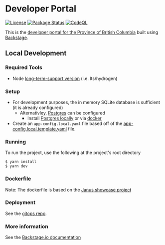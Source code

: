 # Developer Portal

[![License](https://img.shields.io/badge/License-Apache%202.0-blue.svg)](LICENSE)
[![Package Status](https://github.com/bcgov/developer-portal/actions/workflows/update-gitops.yaml/badge.svg)](https://github.com/bcgov/developer-portal/actions/workflows/update-gitops.yaml)
[![CodeQL](https://github.com/bcgov/developer-portal/workflows/CodeQL/badge.svg)](https://github.com/bcgov/developer-portal/actions/workflows/github-code-scanning/codeql)

This is the [developer portal for the Province of British Columbia](https://developer.gov.bc.ca) built using [Backstage](https://backstage.io).

## Local Development

### Required Tools

- Node [long-term-support version](https://nodejs.dev/en/about/releases/) (i.e. lts/hydrogen)

### Setup

- For development purposes, the in memory SQLite database is sufficient (it is already configured)
  - Alternativley, [Postgres](https://www.postgresql.org) can be configured
    - Install [Postgres locally](https://www.postgresql.org/download/) or via [docker](https://hub.docker.com/_/postgres)
- Create an `app-config.local.yaml` file based off of the [app-config.local.template.yaml](app-config.local.template.yaml) file.

### Running

To run the project, use the following at the project's root directory

```
$ yarn install
$ yarn dev
```

### Dockerfile

Note: The dockerfile is based on the [Janus showcase project](https://github.com/janus-idp/backstage-showcase/)

### Deployment

See the [gitops repo](https://github.com/bcgov-c/tenant-gitops-f5ff48).

### More information

See the [Backstage.io documentation](https://backstage.io/docs/getting-started/)
